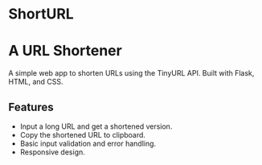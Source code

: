 # ShortURL
# A URL Shortener

A simple web app to shorten URLs using the TinyURL API. Built with Flask, HTML, and CSS.

## Features
- Input a long URL and get a shortened version.
- Copy the shortened URL to clipboard.
- Basic input validation and error handling.
- Responsive design.
